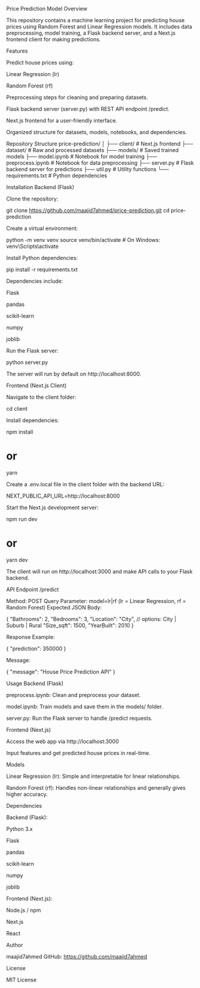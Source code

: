 Price Prediction Model
Overview

This repository contains a machine learning project for predicting house prices using Random Forest and Linear Regression models. It includes data preprocessing, model training, a Flask backend server, and a Next.js frontend client for making predictions.

Features

Predict house prices using:

Linear Regression (lr)

Random Forest (rf)

Preprocessing steps for cleaning and preparing datasets.

Flask backend server (server.py) with REST API endpoint /predict.

Next.js frontend for a user-friendly interface.

Organized structure for datasets, models, notebooks, and dependencies.

Repository Structure
price-prediction/
│
├── client/                 # Next.js frontend
├── dataset/                # Raw and processed datasets
├── models/                 # Saved trained models
├── model.ipynb             # Notebook for model training
├── preprocess.ipynb        # Notebook for data preprocessing
├── server.py               # Flask backend server for predictions
├── util.py                 # Utility functions
└── requirements.txt        # Python dependencies

Installation
Backend (Flask)

Clone the repository:

git clone https://github.com/maajid7ahmed/price-prediction.git
cd price-prediction


Create a virtual environment:

python -m venv venv
source venv/bin/activate   # On Windows: venv\Scripts\activate


Install Python dependencies:

pip install -r requirements.txt


Dependencies include:

Flask

pandas

scikit-learn

numpy

joblib

Run the Flask server:

python server.py


The server will run by default on http://localhost:8000.

Frontend (Next.js Client)

Navigate to the client folder:

cd client


Install dependencies:

npm install
# or
yarn


Create a .env.local file in the client folder with the backend URL:

NEXT_PUBLIC_API_URL=http://localhost:8000


Start the Next.js development server:

npm run dev
# or
yarn dev


The client will run on http://localhost:3000 and make API calls to your Flask backend.

API Endpoint
/predict

Method: POST
Query Parameter: model=lr|rf (lr = Linear Regression, rf = Random Forest)
Expected JSON Body:

{
  "Bathrooms": 2,
  "Bedrooms": 3,
  "Location": "City",      // options: City | Suburb | Rural
  "Size_sqft": 1500,
  "YearBuilt": 2010
}


Response Example:

{
  "prediction": 350000
}


Message:

{
  "message": "House Price Prediction API"
}

Usage
Backend (Flask)

preprocess.ipynb: Clean and preprocess your dataset.

model.ipynb: Train models and save them in the models/ folder.

server.py: Run the Flask server to handle /predict requests.

Frontend (Next.js)

Access the web app via http://localhost:3000

Input features and get predicted house prices in real-time.

Models

Linear Regression (lr): Simple and interpretable for linear relationships.

Random Forest (rf): Handles non-linear relationships and generally gives higher accuracy.

Dependencies

Backend (Flask):

Python 3.x

Flask

pandas

scikit-learn

numpy

joblib

Frontend (Next.js):

Node.js / npm

Next.js

React

Author

maajid7ahmed
GitHub: https://github.com/maajid7ahmed

License

MIT License

